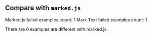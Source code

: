 ## Compare with `marked.js`

Marked.js failed examples count: 1
Mark Text failed examples count: 1

There are 0 examples are different with marked.js.